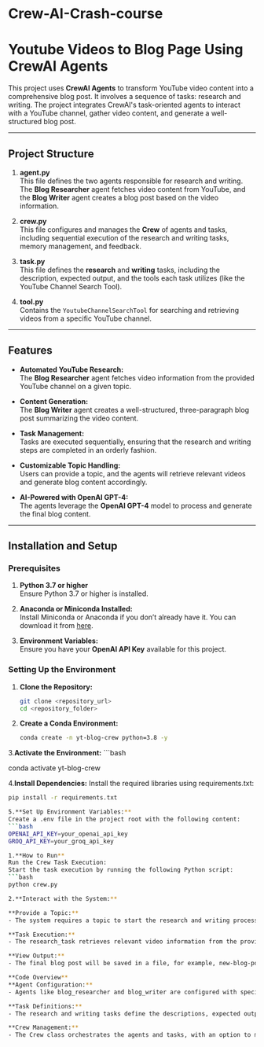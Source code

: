 # Crew-AI-Crash-course
# Youtube Videos to Blog Page Using CrewAI Agents

This project uses **CrewAI Agents** to transform YouTube video content into a comprehensive blog post. It involves a sequence of tasks: research and writing. The project integrates CrewAI's task-oriented agents to interact with a YouTube channel, gather video content, and generate a well-structured blog post.

---

## Project Structure

1. **agent.py**  
   This file defines the two agents responsible for research and writing. The **Blog Researcher** agent fetches video content from YouTube, and the **Blog Writer** agent creates a blog post based on the video information.

2. **crew.py**  
   This file configures and manages the **Crew** of agents and tasks, including sequential execution of the research and writing tasks, memory management, and feedback.

3. **task.py**  
   This file defines the **research** and **writing** tasks, including the description, expected output, and the tools each task utilizes (like the YouTube Channel Search Tool).

4. **tool.py**  
   Contains the `YoutubeChannelSearchTool` for searching and retrieving videos from a specific YouTube channel.

---

## Features

- **Automated YouTube Research:**  
   The **Blog Researcher** agent fetches video information from the provided YouTube channel on a given topic.

- **Content Generation:**  
   The **Blog Writer** agent creates a well-structured, three-paragraph blog post summarizing the video content.

- **Task Management:**  
   Tasks are executed sequentially, ensuring that the research and writing steps are completed in an orderly fashion.

- **Customizable Topic Handling:**  
   Users can provide a topic, and the agents will retrieve relevant videos and generate blog content accordingly.

- **AI-Powered with OpenAI GPT-4:**  
   The agents leverage the **OpenAI GPT-4** model to process and generate the final blog content.

---

## Installation and Setup

### Prerequisites

1. **Python 3.7 or higher**  
   Ensure Python 3.7 or higher is installed.

2. **Anaconda or Miniconda Installed:**  
   Install Miniconda or Anaconda if you don’t already have it. You can download it from [here](https://www.anaconda.com/products/individual).

3. **Environment Variables:**  
   Ensure you have your **OpenAI API Key** available for this project.

### Setting Up the Environment

1. **Clone the Repository:**
   ```bash
   git clone <repository_url>
   cd <repository_folder>
   
2. **Create a Conda Environment:**
    ```bash
    conda create -n yt-blog-crew python=3.8 -y
   
3.**Activate the Environment:**
    ```bash

   conda activate yt-blog-crew
  
4.**Install Dependencies:**
  Install the required libraries using requirements.txt:
   ```bash 
   pip install -r requirements.txt
   
5.**Set Up Environment Variables:**
Create a .env file in the project root with the following content:
  ```bash
  OPENAI_API_KEY=your_openai_api_key
  GROQ_API_KEY=your_groq_api_key
  
1.**How to Run**
  Run the Crew Task Execution:
  Start the task execution by running the following Python script:
   ```bash
   python crew.py
   
2.**Interact with the System:**

**Provide a Topic:**
  - The system requires a topic to start the research and writing process (e.g., "AI vs ML vs DL vs Data Science").

**Task Execution:**
  - The research_task retrieves relevant video information from the provided YouTube channel, and the write_task generates a blog post.

**View Output:**
 - The final blog post will be saved in a file, for example, new-blog-post.md.

**Code Overview**
 **Agent Configuration:**
   - Agents like blog_researcher and blog_writer are configured with specific goals to handle the research and writing tasks, respectively.

 **Task Definitions:**
   - The research and writing tasks define the descriptions, expected outputs, and tools required for each task. The YoutubeChannelSearchTool is used for searching YouTube videos.

 **Crew Management:**
   - The Crew class orchestrates the agents and tasks, with an option to manage task execution sequentially.
